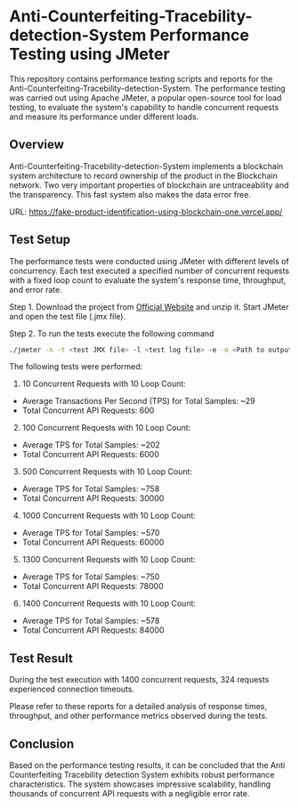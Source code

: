 
# Anti-Counterfeiting-Tracebility-detection-System Performance Testing using JMeter

This repository contains performance testing scripts and reports for the Anti-Counterfeiting-Tracebility-detection-System. The performance testing was carried out using Apache JMeter, a popular open-source tool for load testing, to evaluate the system's capability to handle concurrent requests and measure its performance under different loads.


## Overview
Anti-Counterfeiting-Tracebility-detection-System implements a blockchain system architecture to record ownership of the product in the Blockchain network. Two very important properties of blockchain are untraceability and the transparency. This fast system also makes the data error free.

URL: [https://fake-product-identification-using-blockchain-one.vercel.app/ ](https://fake-product-identification-using-blockchain-one.vercel.app/)

## Test Setup
The performance tests were conducted using JMeter with different levels of concurrency. Each test executed a specified number of concurrent requests with a fixed loop count to evaluate the system's response time, throughput, and error rate.

Step 1. Download the project from [Official Website](https://jmeter.apache.org/download_jmeter.cgi) and unzip it. Start JMeter and open the test file (.jmx file).

Step 2. To run the tests execute the following command 
```bash
./jmeter -n -t <test JMX file> -l <test log file> -e -o <Path to output folder>
```

The following tests were performed:

1. 10 Concurrent Requests with 10 Loop Count:
- Average Transactions Per Second (TPS) for Total Samples: ~29
- Total Concurrent API Requests: 600

2. 100 Concurrent Requests with 10 Loop Count:
- Average TPS for Total Samples: ~202
- Total Concurrent API Requests: 6000

3. 500 Concurrent Requests with 10 Loop Count:
- Average TPS for Total Samples: ~758
- Total Concurrent API Requests: 30000

4. 1000 Concurrent Requests with 10 Loop Count:
- Average TPS for Total Samples: ~570
- Total Concurrent API Requests: 60000

5. 1300 Concurrent Requests with 10 Loop Count:
- Average TPS for Total Samples: ~750
- Total Concurrent API Requests: 78000

6. 1400 Concurrent Requests with 10 Loop Count:
- Average TPS for Total Samples: ~578
- Total Concurrent API Requests: 84000


## Test Result
During the test execution with 1400 concurrent requests, 324 requests experienced connection timeouts.

Please refer to these reports for a detailed analysis of response times, throughput, and other performance metrics observed during the tests.

## Conclusion
Based on the performance testing results, it can be concluded that the Anti Counterfeiting Tracebility detection System exhibits robust performance characteristics. The system showcases impressive scalability, handling thousands of concurrent API requests with a negligible error rate.
